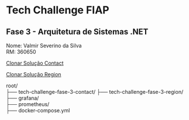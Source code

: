 # Tech Challenge FIAP

## Fase 3 - Arquitetura de Sistemas .NET

Nome: Valmir Severino da Silva <br/>
RM: 360650

[Clonar Solução Contact](https://github.com/vmrsilva/tech-challenge-fase-3-contact)

[Clonar Solução Region](https://github.com/vmrsilva/tech-challenge-fase-3-region)

root/ <br/>
  ├── tech-challenge-fase-3-contact/ 
  ├── tech-challenge-fase-3-region/<br/> 
  ├── grafana/<br/>
  ├── prometheus/<br/>
  ├── docker-compose.yml<br/>

  
